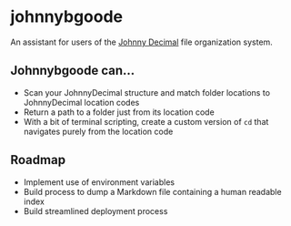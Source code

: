 # johnnybgoode
An assistant for users of the [Johnny Decimal](https://johnnydecimal.com) file organization system.

## Johnnybgoode can...
- Scan your JohnnyDecimal structure and match folder locations to JohnnyDecimal location codes
- Return a path to a folder just from its location code
- With a bit of terminal scripting, create a custom version of `cd` that navigates purely from the location code

## Roadmap
- Implement use of environment variables
- Build process to dump a Markdown file containing a human readable index
- Build streamlined deployment process

